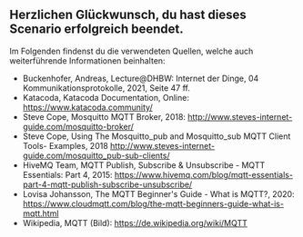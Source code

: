 Herzlichen Glückwunsch, du hast dieses Scenario erfolgreich beendet.  
---
Im Folgenden findenst du die verwendeten Quellen, welche auch weiterführende Informationen beinhalten:  
- Buckenhofer, Andreas, Lecture@DHBW: Internet der Dinge, 04 Kommunikationsprotokolle, 2021, Seite 47 ff.
- Katacoda, Katacoda Documentation, Online: https://www.katacoda.community/
- Steve Cope, Mosquitto MQTT Broker, 2018: http://www.steves-internet-guide.com/mosquitto-broker/
- Steve Cope, Using The Mosquitto_pub and Mosquitto_sub MQTT Client Tools- Examples, 2018 http://www.steves-internet-guide.com/mosquitto_pub-sub-clients/
- HiveMQ Team, MQTT Publish, Subscribe & Unsubscribe - MQTT Essentials: Part 4, 2015: https://www.hivemq.com/blog/mqtt-essentials-part-4-mqtt-publish-subscribe-unsubscribe/
- Lovisa Johansson, The MQTT Beginner's Guide - What is MQTT?, 2020: https://www.cloudmqtt.com/blog/the-mqtt-beginners-guide-what-is-mqtt.html
- Wikipedia, MQTT (Bild): https://de.wikipedia.org/wiki/MQTT